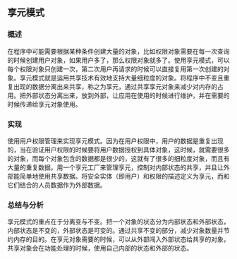 ## 享元模式

### 概述
在程序中可能需要根据某种条件创建大量的对象，比如权限对象需要在每一次查询的时候创建用户对象，如果用户多了，那么权限对象就多了。使用享元模式，可以每个权限对象只创建一次，第二次用户再请求的时候可以直接复用第一次创建的对象。享元模式就是运用共享技术有效地支持大量细粒度的对象。将程序中不变且重复出现的数据分离出来共享，称之为享元，通过共享享元对象来减少对内存的占用。把外部状态分离出来，放到外部，让应用在使用的时候进行维护，并在需要的时候传递给享元对象使用。

### 实现
使用用户权限管理来实现享元模式。因为在用户权限中，用户的数据是重复出现的，当在验证用户权限的时候要将用户数据授权到具体对象，这时候，就需要很多的对象，而每个对象包含的数据都是很少的，这就有了很多的细粒度对象，而且有大量的重复数据。用一个享元工厂来管理享元，控制对内部状态的共享，并且让外部能简单地使用共享数据。将安全实体（即用户）和权限的描述定义为享元，而和它们结合的人员数据作为外部数据。

### 总结与分析
享元模式的重点在于分离变与不变。把一个对象的状态分为内部状态和外部状态，内部状态是不变的，外部状态是可变的。通过共享不变的部分，减少对象数量并节约内存的目的。在享元对象需要的时候，可以从外部闯入外部状态给共享的对象，共享对象会在功能处理的时候，使用自己内部的状态和外部的状态。
